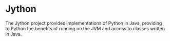 # Jython
The Jython project provides implementations of Python in Java, providing to Python the benefits of running on the JVM and access to classes written in Java.
